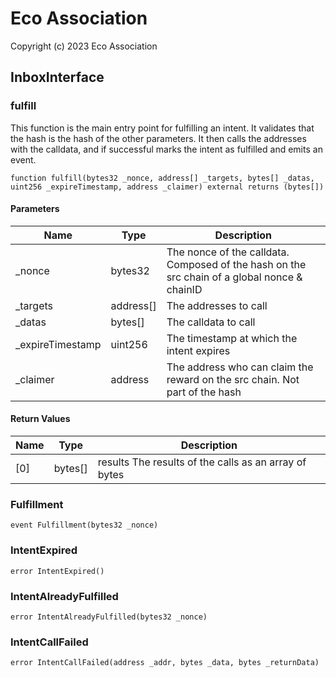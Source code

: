 # Eco Association

Copyright (c) 2023 Eco Association

## InboxInterface

### fulfill

This function is the main entry point for fulfilling an intent. It validates that the hash is the hash of the other parameters.
It then calls the addresses with the calldata, and if successful marks the intent as fulfilled and emits an event.

```solidity
function fulfill(bytes32 _nonce, address[] _targets, bytes[] _datas, uint256 _expireTimestamp, address _claimer) external returns (bytes[])
```
#### Parameters

| Name | Type | Description |
| ---- | ---- | ----------- |
| _nonce | bytes32 | The nonce of the calldata. Composed of the hash on the src chain of a global nonce & chainID |
| _targets | address[] | The addresses to call |
| _datas | bytes[] | The calldata to call |
| _expireTimestamp | uint256 | The timestamp at which the intent expires |
| _claimer | address | The address who can claim the reward on the src chain. Not part of the hash |

#### Return Values

| Name | Type | Description |
| ---- | ---- | ----------- |
| [0] | bytes[] | results The results of the calls as an array of bytes |

### Fulfillment

```solidity
event Fulfillment(bytes32 _nonce)
```

### IntentExpired

```solidity
error IntentExpired()
```

### IntentAlreadyFulfilled

```solidity
error IntentAlreadyFulfilled(bytes32 _nonce)
```

### IntentCallFailed

```solidity
error IntentCallFailed(address _addr, bytes _data, bytes _returnData)
```

